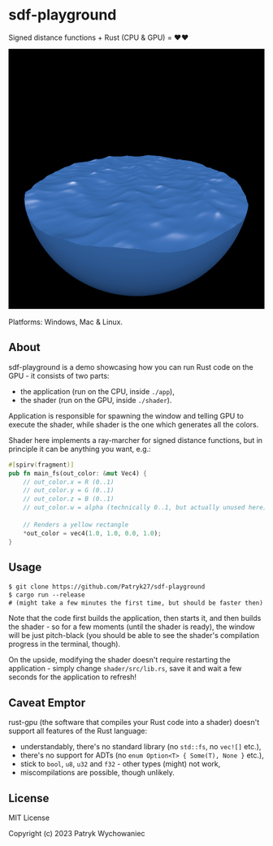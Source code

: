 # sdf-playground

Signed distance functions + Rust (CPU & GPU) = ❤️❤️

<p align="center">
  <img height="512" src="_readme/v3.jpg" />
</p>

Platforms: Windows, Mac & Linux.

## About

sdf-playground is a demo showcasing how you can run Rust code on the GPU - it
consists of two parts:

- the application (run on the CPU, inside `./app`),
- the shader (run on the GPU, inside `./shader`).

Application is responsible for spawning the window and telling GPU to execute
the shader, while shader is the one which generates all the colors.

Shader here implements a ray-marcher for signed distance functions, but in
principle it can be anything you want, e.g.:

``` rust
#[spirv(fragment)]
pub fn main_fs(out_color: &mut Vec4) {
    // out_color.x = R (0..1)
    // out_color.y = G (0..1)
    // out_color.z = B (0..1)
    // out_color.w = alpha (technically 0..1, but actually unused here)

    // Renders a yellow rectangle
    *out_color = vec4(1.0, 1.0, 0.0, 1.0); 
}
```

## Usage

```
$ git clone https://github.com/Patryk27/sdf-playground
$ cargo run --release
# (might take a few minutes the first time, but should be faster then)
```

Note that the code first builds the application, then starts it, and then builds
the shader - so for a few moments (until the shader is ready), the window will
be just pitch-black (you should be able to see the shader's compilation progress
in the terminal, though).

On the upside, modifying the shader doesn't require restarting the application -
simply change `shader/src/lib.rs`, save it and wait a few seconds for the
application to refresh!

## Caveat Emptor

rust-gpu (the software that compiles your Rust code into a shader) doesn't 
support all features of the Rust language:

- understandably, there's no standard library (no `std::fs`, no `vec![]` etc.),
- there's no support for ADTs (no `enum Option<T> { Some(T), None }` etc.),
- stick to `bool`, `u8`, `u32` and `f32` - other types (might) not work,
- miscompilations are possible, though unlikely.

## License

MIT License

Copyright (c) 2023 Patryk Wychowaniec
